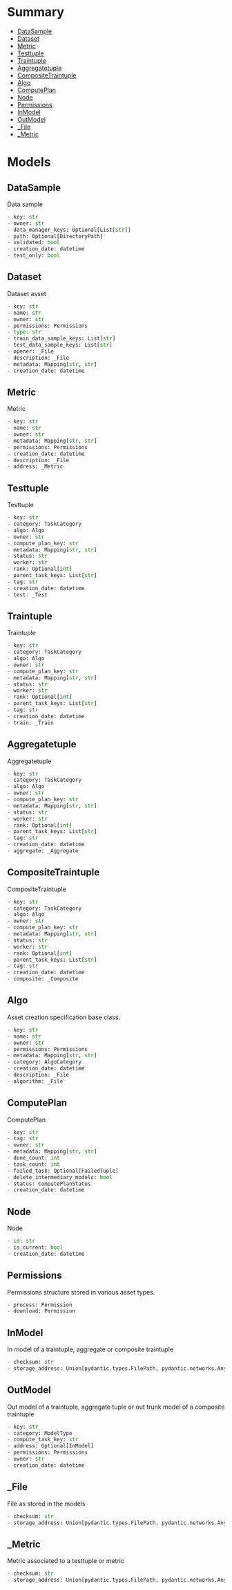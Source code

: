 # Summary

- [DataSample](#DataSample)
- [Dataset](#Dataset)
- [Metric](#Metric)
- [Testtuple](#Testtuple)
- [Traintuple](#Traintuple)
- [Aggregatetuple](#Aggregatetuple)
- [CompositeTraintuple](#CompositeTraintuple)
- [Algo](#Algo)
- [ComputePlan](#ComputePlan)
- [Node](#Node)
- [Permissions](#Permissions)
- [InModel](#InModel)
- [OutModel](#OutModel)
- [_File](#_File)
- [_Metric](#_Metric)


# Models

## DataSample
Data sample
```python
- key: str
- owner: str
- data_manager_keys: Optional[List[str]]
- path: Optional[DirectoryPath]
- validated: bool
- creation_date: datetime
- test_only: bool
```

## Dataset
Dataset asset
```python
- key: str
- name: str
- owner: str
- permissions: Permissions
- type: str
- train_data_sample_keys: List[str]
- test_data_sample_keys: List[str]
- opener: _File
- description: _File
- metadata: Mapping[str, str]
- creation_date: datetime
```

## Metric
Metric
```python
- key: str
- name: str
- owner: str
- metadata: Mapping[str, str]
- permissions: Permissions
- creation_date: datetime
- description: _File
- address: _Metric
```

## Testtuple
Testtuple
```python
- key: str
- category: TaskCategory
- algo: Algo
- owner: str
- compute_plan_key: str
- metadata: Mapping[str, str]
- status: str
- worker: str
- rank: Optional[int]
- parent_task_keys: List[str]
- tag: str
- creation_date: datetime
- test: _Test
```

## Traintuple
Traintuple
```python
- key: str
- category: TaskCategory
- algo: Algo
- owner: str
- compute_plan_key: str
- metadata: Mapping[str, str]
- status: str
- worker: str
- rank: Optional[int]
- parent_task_keys: List[str]
- tag: str
- creation_date: datetime
- train: _Train
```

## Aggregatetuple
Aggregatetuple
```python
- key: str
- category: TaskCategory
- algo: Algo
- owner: str
- compute_plan_key: str
- metadata: Mapping[str, str]
- status: str
- worker: str
- rank: Optional[int]
- parent_task_keys: List[str]
- tag: str
- creation_date: datetime
- aggregate: _Aggregate
```

## CompositeTraintuple
CompositeTraintuple
```python
- key: str
- category: TaskCategory
- algo: Algo
- owner: str
- compute_plan_key: str
- metadata: Mapping[str, str]
- status: str
- worker: str
- rank: Optional[int]
- parent_task_keys: List[str]
- tag: str
- creation_date: datetime
- composite: _Composite
```

## Algo
Asset creation specification base class.
```python
- key: str
- name: str
- owner: str
- permissions: Permissions
- metadata: Mapping[str, str]
- category: AlgoCategory
- creation_date: datetime
- description: _File
- algorithm: _File
```

## ComputePlan
ComputePlan
```python
- key: str
- tag: str
- owner: str
- metadata: Mapping[str, str]
- done_count: int
- task_count: int
- failed_task: Optional[FailedTuple]
- delete_intermediary_models: bool
- status: ComputePlanStatus
- creation_date: datetime
```

## Node
Node
```python
- id: str
- is_current: bool
- creation_date: datetime
```

## Permissions
Permissions structure stored in various asset types.
```python
- process: Permission
- download: Permission
```

## InModel
In model of a traintuple, aggregate or composite traintuple
```python
- checksum: str
- storage_address: Union[pydantic.types.FilePath, pydantic.networks.AnyUrl, str]
```

## OutModel
Out model of a traintuple, aggregate tuple or out trunk
model of a composite traintuple
```python
- key: str
- category: ModelType
- compute_task_key: str
- address: Optional[InModel]
- permissions: Permissions
- owner: str
- creation_date: datetime
```

## _File
File as stored in the models
```python
- checksum: str
- storage_address: Union[pydantic.types.FilePath, pydantic.networks.AnyUrl, str]
```

## _Metric
Metric associated to a testtuple or metric
```python
- checksum: str
- storage_address: Union[pydantic.types.FilePath, pydantic.networks.AnyUrl, str]
```
